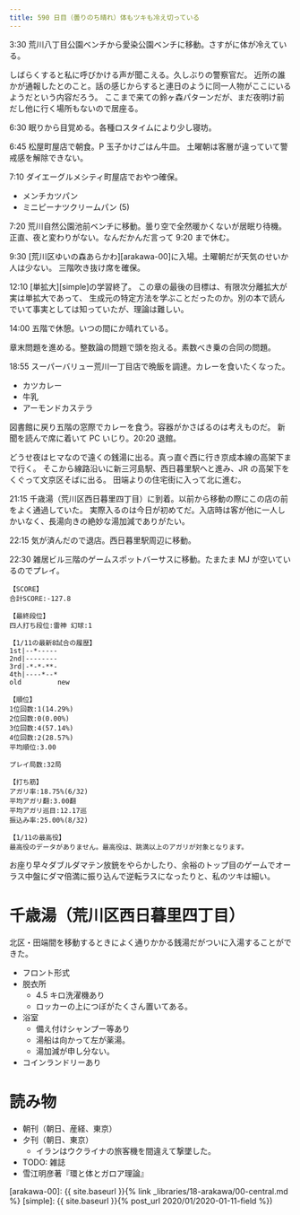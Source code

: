 ```yaml
---
title: 590 日目（曇りのち晴れ）体もツキも冷え切っている
---
```


3:30 荒川八丁目公園ベンチから愛染公園ベンチに移動。さすがに体が冷えている。

しばらくすると私に呼びかける声が聞こえる。久しぶりの警察官だ。
近所の誰かが通報したとのこと。話の感じからすると連日のように同一人物がここにいるようだという内容だろう。
ここまで来ての鈴ヶ森パターンだが、まだ夜明け前だし他に行く場所もないので居座る。

6:30 眠りから目覚める。各種ロスタイムにより少し寝坊。

6:45 松屋町屋店で朝食。P 玉子かけごはん牛皿。
土曜朝は客層が違っていて警戒感を解除できない。

7:10 ダイエーグルメシティ町屋店でおやつ確保。
* メンチカツパン
* ミニピーナツクリームパン (5)

7:20 荒川自然公園池前ベンチに移動。曇り空で全然暖かくないが居眠り待機。
正直、夜と変わりがない。なんだかんだ言って 9:20 まで休む。

9:30 [荒川区ゆいの森あらかわ][arakawa-00]に入場。土曜朝だが天気のせいか人は少ない。
三階吹き抜け席を確保。

12:10 [単拡大][simple]の学習終了。
この章の最後の目標は、有限次分離拡大が実は単拡大であって、
生成元の特定方法を学ぶことだったのか。別の本で読んでいて事実としては知っていたが、理論は難しい。

14:00 五階で休憩。いつの間にか晴れている。

章末問題を進める。整数論の問題で頭を抱える。素数べき乗の合同の問題。

18:55 スーパーバリュー荒川一丁目店で晩飯を調達。カレーを食いたくなった。
* カツカレー
* 牛乳
* アーモンドカステラ

図書館に戻り五階の窓際でカレーを食う。容器がかさばるのは考えものだ。
新聞を読んで席に着いて PC いじり。20:20 退館。

どうせ夜はヒマなので遠くの銭湯に出る。真っ直ぐ西に行き京成本線の高架下まで行く。
そこから線路沿いに新三河島駅、西日暮里駅へと進み、JR の高架下をくぐって文京区そばに出る。
田端よりの住宅街に入って北に進む。

21:15 千歳湯（荒川区西日暮里四丁目）に到着。以前から移動の際にこの店の前をよく通過していた。
実際入るのは今日が初めてだ。入店時は客が他に一人しかいなく、長湯向きの絶妙な湯加減でありがたい。

22:15 気が済んだので退店。西日暮里駅周辺に移動。

22:30 雑居ビル三階のゲームスポットバーサスに移動。たまたま MJ が空いているのでプレイ。

```text
【SCORE】
合計SCORE:-127.8

【最終段位】
四人打ち段位:雷神 幻球:1

【1/11の最新8試合の履歴】
1st|--*-----
2nd|--------
3rd|-*-*-**-
4th|----*--*
old         new

【順位】
1位回数:1(14.29%)
2位回数:0(0.00%)
3位回数:4(57.14%)
4位回数:2(28.57%)
平均順位:3.00

プレイ局数:32局

【打ち筋】
アガリ率:18.75%(6/32)
平均アガリ翻:3.00翻
平均アガリ巡目:12.17巡
振込み率:25.00%(8/32)

【1/11の最高役】
最高役のデータがありません。最高役は、跳満以上のアガリが対象となります。
```

お座り早々ダブルダマテン放銃をやらかしたり、余裕のトップ目のゲームでオーラス中盤にダマ倍満に振り込んで逆転ラスになったりと、私のツキは細い。

# 千歳湯（荒川区西日暮里四丁目）

北区・田端間を移動するときによく通りかかる銭湯だがついに入湯することができた。

* フロント形式
* 脱衣所
  * 4.5 キロ洗濯機あり
  * ロッカーの上につぼがたくさん置いてある。
* 浴室
  * 備え付けシャンプー等あり
  * 湯船は向かって左が薬湯。
  * 湯加減が申し分ない。
* コインランドリーあり

# 読み物

* 朝刊（朝日、産経、東京）
* 夕刊（朝日、東京）
  * イランはウクライナの旅客機を間違えて撃墜した。
* TODO: 雑誌
* 雪江明彦著『環と体とガロア理論』

[arakawa-00]: {{ site.baseurl }}{% link _libraries/18-arakawa/00-central.md %}
[simple]: {{ site.baseurl }}{% post_url 2020/01/2020-01-11-field %})
